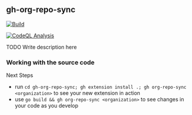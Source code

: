 ## gh-org-repo-sync

[![Build](https://github.com/rm3l/gh-org-repo-sync/actions/workflows/build.yml/badge.svg)](https://github.com/rm3l/gh-org-repo-sync/actions/workflows/build.yml)

[![CodeQL Analysis](https://github.com/rm3l/gh-org-repo-sync/actions/workflows/codeql-analysis.yml/badge.svg)](https://github.com/rm3l/gh-org-repo-sync/actions/workflows/codeql-analysis.yml)


TODO Write description here

### Working with the source code

Next Steps
- run `cd gh-org-repo-sync; gh extension install .; gh org-repo-sync <organization>` to see your new extension in action
- use `go build && gh org-repo-sync <organization>` to see changes in your code as you develop
